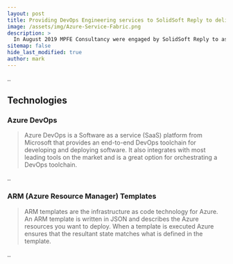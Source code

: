 ```yaml
---
layout: post
title: Providing DevOps Engineering services to SolidSoft Reply to deliver Hub SR1.6
image: /assets/img/Azure-Service-Fabric.png
description: >
  In August 2019 MPFE Consultancy were engaged by SolidSoft Reply to assist with the development and deployment of Hub SR1.6.
sitemap: false
hide_last_modified: true
author: mark
---
```


..

## Technologies

### Azure DevOps

> Azure DevOps is a Software as a service (SaaS) platform from Microsoft that provides an end-to-end DevOps toolchain for developing and deploying software. It also integrates with most leading tools on the market and is a great option for orchestrating a DevOps toolchain.

..

### ARM (Azure Resource Manager) Templates

> ARM templates are the infrastructure as code technology for Azure. An ARM template is written in JSON and describes the Azure resources you want to deploy. When a template is executed Azure ensures that the resultant state matches what is defined in the template.

..